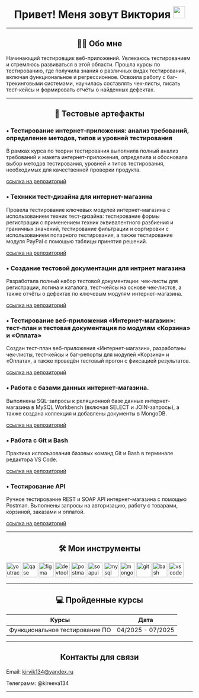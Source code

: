 # <h1 align="center">Привет! Меня зовут Виктория <img src="https://github.com/blackcater/blackcater/raw/main/images/Hi.gif" height="32"/></h1>

---

### <h2 align="center">🙍‍♀️ Обо мне</h2>

Начинающий тестировщик веб-приложений.
Увлекаюсь тестированием и стремлюсь развиваться в этой области. Прошла курсы по тестированию, где получила знания о различных видах тестирования, включая функциональное и регрессионное. Освоила работу с баг-трекинговыми системами, научилась составлять чек-листы, писать тест-кейсы и формировать отчёты о найденных дефектах.

---

## <h2 align="center">🧪 Тестовые артефакты</h2>
### • Тестирование интернет-приложения: анализ требований, определение методов, типов и уровней тестирования
В рамках курса по теории тестирования выполнила полный анализ требований и макета интернет-приложения, определила и обосновала выбор методов тестирования, уровней и типов тестирования, необходимых для качественной проверки продукта.  

[ссылка на репозиторий](https://github.com/KireevaV/theory)

### • Техники тест-дизайна для интернет-магазина
Провела тестирование ключевых модулей интернет-магазина с использованием техник тест-дизайна: тестирование формы регистрации с применением техник эквивалентного разбиения и граничных значений, тестирование фильтрации и сортировки с использованием попарного тестирования, а также тестирование модуля PayPal с помощью таблицы принятия решений.  

[ссылка на репозиторий](https://github.com/KireevaV/Design)

### • Создание тестовой документации для интрнет магазина
Разработала полный набор тестовой документации: чек-листы для регистрации, логина и каталога, тест-кейсы на основе чек-листов, а также отчёты о дефектах по ключевым модулям интернет-магазина.  

[ссылка на репозиторий](https://github.com/KireevaV/Docs)

### • Тестирование веб-приложения «Интернет-магазин»: тест-план и тестовая документация по модулям «Корзина» и «Оплата»
Создан тест-план веб-приложения «Интернет-магазин», разработаны чек-листы, тест-кейсы и баг-репорты для модулей «Корзина» и «Оплата», а также проведён тестовый прогон с фиксацией результатов.  

[ссылка на репозиторий](https://github.com/KireevaV/Web)

### • Работа с базами данных интернет-магазина.
Выполнены SQL-запросы к реляционной базе данных интернет-магазина в MySQL Workbench (включая SELECT и JOIN-запросы), а также создана коллекция и добавлены документы в MongoDB.  

[ссылка на репозиторий](https://github.com/KireevaV/Databases)

### • Работа с Git и Bash
Практика использования базовых команд Git и Bash в терминале редактора VS Code.  

[ссылка на репозиторий](https://github.com/KireevaV/git_bash)

### • Тестирование API
Ручное тестирование REST и SOAP API интернет-магазина с помощью Postman. Выполнены запросы на авторизацию, работу с товарами, корзиной, заказами и оплатой.  

[ссылка на репозиторий](https://github.com/KireevaV/API)


---

### <h2 align="center">🛠 Мои инструменты</h2>


<div class="icon-row">
  <img src="https://upload.wikimedia.org/wikipedia/commons/thumb/8/8d/YouTrack_Icon.svg/1024px-YouTrack_Icon.svg.png?20200803082248" title="youtrack" alt="youtrack" width="40" height="40"/>
  <img src="https://luna1.co/eb0187.png" title="qase" alt="qase" width="40" height="40"/>
  <img src="https://cdn.jsdelivr.net/gh/devicons/devicon/icons/figma/figma-original.svg" title="figma" alt="figma" width="40" height="40"/>
  <img src="https://d33wubrfki0l68.cloudfront.net/38b5c953a4667366685d55db55d057c86db1fc54/a0fdc/static/acae6b24d940347661ca901ea07f47c1/chrome-dev-logo-icon.png" title="devtools" alt="devtools" width="40" height="40"/>
  <img src="https://seeklogo.com/images/P/postman-logo-0087CA0D15-seeklogo.com.png" title="postman" alt="postman" width="40" height="40"/>
  <img src="https://static0.smartbear.co/smartbearbrand/media/images/home/soapui-icon.svg" title="soapui" alt="soapui" width="40" height="40"/>
  <img src="https://cdn.jsdelivr.net/gh/devicons/devicon/icons/mysql/mysql-original.svg" title="mysql" alt="mysql" width="40" height="40"/>
  <img src="https://cdn.jsdelivr.net/gh/devicons/devicon/icons/mongodb/mongodb-original.svg" title="mongodb" alt="mongodb" width="40" height="40"/>
  <img src="https://cdn.jsdelivr.net/gh/devicons/devicon/icons/git/git-original.svg" title="git" alt="git" width="40" height="40"/>
  <img src="https://upload.wikimedia.org/wikipedia/commons/thumb/4/4b/Bash_Logo_Colored.svg/1024px-Bash_Logo_Colored.svg.png?20180723054350" title="bash" alt="bash" width="40" height="40"/>
  <img src="https://cdn.jsdelivr.net/gh/devicons/devicon/icons/vscode/vscode-original.svg" title="vscode" alt="vscode" width="40" height="40"/>
</div>

---

### <h2 align="center">💻 Пройденные курсы</h2>

| Курсы                                                           | Дата              |
| ----------------------------------------------------------------| :---------------: |
| Функциональное тестирование ПО                            | 04/2025 - 07/2025 |


 ---
### <h2 align="center">Контакты для связи</h2>
Email: kirvik134@yandex.ru  

Телеграмм: @kireeva134


---
